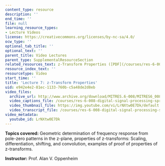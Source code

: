 ```yaml
---
content_type: resource
description: ''
end_time: ''
file: null
learning_resource_types:
- Lecture Videos
license: https://creativecommons.org/licenses/by-nc-sa/4.0/
ocw_type: ''
optional_tab_title: ''
optional_text: ''
parent_title: Video Lectures
parent_type: SupplementalResourceSection
related_resources_text: z-Transform Properties ([PDF](/courses/res-6-008-digital-signal-processing-spring-2011/resources/mitres_6_008s11_lec07-1))
resource_index_text: ''
resourcetype: Video
start_time: ''
title: 'Lecture 7: z-Transform Properties'
uid: e942e4e2-81ec-1133-760b-c5a48de2d8eb
video_files:
  archive_url: http://www.archive.org/download/MITRES.6-008/MITRES6_008_lec07_300k.mp4
  video_captions_file: /courses/res-6-008-digital-signal-processing-spring-2011/139e545be5795dc38a32572a7a679f81_LrNXtw0E7Dk.vtt
  video_thumbnail_file: https://img.youtube.com/vi/LrNXtw0E7Dk/default.jpg
  video_transcript_file: /courses/res-6-008-digital-signal-processing-spring-2011/ab98db61605303ad70feff000eb34662_LrNXtw0E7Dk.pdf
video_metadata:
  youtube_id: LrNXtw0E7Dk
---
```


**Topics covered:** Geometric determination of frequency response from pole-zero patterns in the z-plane, properties of z-transforms: Scaling, differentiation, shifting, and convolution, examples of proof of properties of z-transforms.

**Instructor:** Prof. Alan V. Oppenheim

